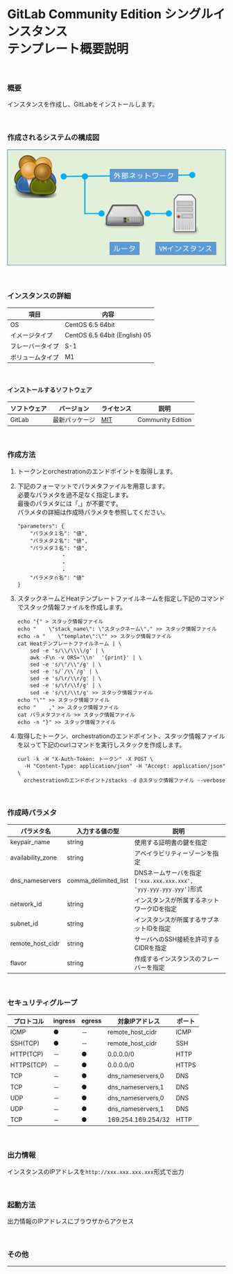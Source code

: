 GitLab Community Edition シングルインスタンス<br>テンプレート概要説明
====

<br>

### 概要

インスタンスを作成し、GitLabをインストールします。

<br>

### 作成されるシステムの構成図

![構成図](images/diag_single.png)

<br>

### インスタンスの詳細

|項目|内容|
|---|---|
|OS|CentOS 6.5 64bit|
|イメージタイプ|CentOS 6.5 64bit (English) 05|
|フレーバータイプ|S-1|
|ボリュームタイプ|M1|

<br>

#### インストールするソフトウェア

|ソフトウェア|バージョン|ライセンス|説明|
|---|---|---|---|
|GitLab|最新パッケージ|[MIT](https://github.com/tcnksm/tool/blob/master/LICENCE)|Community Edition|

<br>

### 作成方法

1. トークンとorchestrationのエンドポイントを取得します。
1. 下記のフォーマットでパラメタファイルを用意します。<br>必要なパラメタを過不足なく指定します。<br>最後のパラメタには「,」が不要です。<br>パラメタの詳細は作成時パラメタを参照してください。
    ```
    "parameters": {
        "パラメタ１名": "値",
        "パラメタ２名": "値",
        "パラメタ３名": "値",
                  ・
                  ・
                  ・
        "パラメタｎ名": "値"
    }
    ```

1. スタックネームとHeatテンプレートファイルネームを指定し下記のコマンドでスタック情報ファイルを作成します。
    ```
    echo "{" > スタック情報ファイル
    echo "    \"stack_name\": \"スタックネーム\"," >> スタック情報ファイル
    echo -n "    \"template\":\"" >> スタック情報ファイル
    cat Heatテンプレートファイルネーム | \
        sed -e 's/\\/\\\\/g' | \
        awk -F\n -v ORS='\\n'  '{print}' | \
        sed -e 's/\"/\\"/g' | \
        sed -e 's/`/\\`/g' | \
        sed -e 's/\r/\\r/g' | \
        sed -e 's/\f/\\f/g' | \
        sed -e 's/\t/\\t/g' >> スタック情報ファイル
    echo "\"" >> スタック情報ファイル
    echo "    ," >> スタック情報ファイル
    cat パラメタファイル >> スタック情報ファイル
    echo -n "}" >> スタック情報ファイル
    ```

1. 取得したトークン、orchestrationのエンドポイント、スタック情報ファイルを以って下記のcurlコマンドを実行しスタックを作成します。
    ```
    curl -k -H "X-Auth-Token: トークン" -X POST \
      -H "Content-Type: application/json" -H "Accept: application/json" \
      orchestrationのエンドポイント/stacks -d @スタック情報ファイル --verbose
    ```

<br>

### 作成時パラメタ

|パラメタ名|入力する値の型|説明|
|---|---|---|
|keypair_name|string|使用する証明書の鍵を指定|
|availability_zone|string|アベイラビリティーゾーンを指定|
|dns_nameservers|comma_delimited_list|DNSネームサーバを指定<br>`['xxx.xxx.xxx.xxx', 'yyy.yyy.yyy.yyy']`形式|
|network_id|string|インスタンスが所属するネットワークIDを指定|
|subnet_id|string |インスタンスが所属するサブネットIDを指定|
|remote_host_cidr|string|サーバへのSSH接続を許可するCIDRを指定|
|flavor|string|作成するインスタンスのフレーバーを指定|

<br>

### セキュリティグループ

|プロトコル|ingress|egress|対象IPアドレス|ポート|
|---|---|---|---|---|
|ICMP      |●|－|remote_host_cidr  |ICMP |
|SSH(TCP)  |●|－|remote_host_cidr  |SSH  |
|HTTP(TCP) |－|●|0.0.0.0/0         |HTTP |
|HTTPS(TCP)|－|●|0.0.0.0/0         |HTTPS|
|TCP       |－|●|dns_nameservers,0 |DNS  |
|TCP       |－|●|dns_nameservers,1 |DNS  |
|UDP       |－|●|dns_nameservers,0 |DNS  |
|UDP       |－|●|dns_nameservers,1 |DNS  |
|TCP       |－|●|169.254.169.254/32|HTTP |

<br>

### 出力情報

インスタンスのIPアドレスを`http://xxx.xxx.xxx.xxx`形式で出力

<br>

### 起動方法

出力情報のIPアドレスにブラウザからアクセス

<br>

### その他

---

